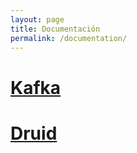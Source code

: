 ```yaml
---
layout: page
title: Documentación
permalink: /documentation/
---
```

# <a href="{{site.baseurl}}/kafka/" class="nav-link">Kafka</a>
# <a href="{{site.baseurl}}/druid/" class="nav-link">Druid</a>
